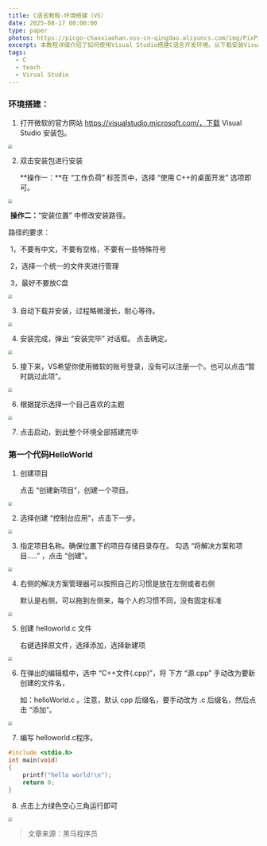 ```yaml
---
title: C语言教程-环境搭建（VS）
date: 2025-08-17 00:00:00
type: paper
photos: https://picgo-chaoxiaohan.oss-cn-qingdao.aliyuncs.com/img/PixPin_2025-08-17_21-12-34.png
excerpt: 本教程详细介绍了如何使用Visual Studio搭建C语言开发环境。从下载安装Visual Studio，到创建第一个“Hello World”项目，再到编写和运行代码，本文为初学者提供了清晰、分步的指导，帮助读者快速上手C语言编程。
tags:
  - C
  - teach
  - Virual Studio
---
```


### 环境搭建：

1. 打开微软的官方网站 https://visualstudio.microsoft.com/，下载 Visual Studio 安装包。

<img src="https://picgo-chaoxiaohan.oss-cn-qingdao.aliyuncs.com/img/环境搭建1.png" style="zoom:50%">

2. 双击安装包进行安装

   **操作一：**在 “工作负荷” 标签页中，选择 “使用 C++的桌面开发” 选项即可。

<img src="https://picgo-chaoxiaohan.oss-cn-qingdao.aliyuncs.com/img/安装1.png" style="zoom:50%">

​	**操作二：**“安装位置” 中修改安装路径。

路径的要求：

​	1，不要有中文，不要有空格，不要有一些特殊符号

​	2，选择一个统一的文件夹进行管理

​	3，最好不要放C盘

<img src="https://picgo-chaoxiaohan.oss-cn-qingdao.aliyuncs.com/img/安装2.png" style="zoom:50%">

3. 自动下载并安装，过程略微漫长，耐心等待。

<img src="https://picgo-chaoxiaohan.oss-cn-qingdao.aliyuncs.com/img/安装3.png" style="zoom:50%">

4. 安装完成，弹出 “安装完毕” 对话框。 点击确定。

<img src="https://picgo-chaoxiaohan.oss-cn-qingdao.aliyuncs.com/img/安装4.png" style="zoom:50%">

5. 接下来，VS希望你使用微软的账号登录，没有可以注册一个。也可以点击“暂时跳过此项”。

<img src="https://picgo-chaoxiaohan.oss-cn-qingdao.aliyuncs.com/img/安装5.png" style="zoom:50%">

6. 根据提示选择一个自己喜欢的主题

<img src="https://picgo-chaoxiaohan.oss-cn-qingdao.aliyuncs.com/img/安装7.png" style="zoom:50%">

7. 点击启动，到此整个环境全部搭建完毕

### 第一个代码HelloWorld

1. 创建项目

   点击 “创建新项目”，创建一个项目。

<img src="https://picgo-chaoxiaohan.oss-cn-qingdao.aliyuncs.com/img/安装6.png" style="zoom:50%">

2. 选择创建 “控制台应用”，点击下一步。

 <img src="https://picgo-chaoxiaohan.oss-cn-qingdao.aliyuncs.com/img/6.png" style="zoom:50%">

3. 指定项目名称。确保位置下的项目存储目录存在。 勾选 “将解决方案和项目.....” ，点击 “创建”。

 <img src="https://picgo-chaoxiaohan.oss-cn-qingdao.aliyuncs.com/img/3.png" style="zoom:50%">

4. 右侧的解决方案管理器可以按照自己的习惯是放在左侧或者右侧

   默认是右侧，可以拖到左侧来，每个人的习惯不同，没有固定标准

 <img src="https://picgo-chaoxiaohan.oss-cn-qingdao.aliyuncs.com/img/4.png" style="zoom:50%">

5. 创建 helloworld.c ⽂件

   右键选择原文件，选择添加，选择新建项

 <img src="https://picgo-chaoxiaohan.oss-cn-qingdao.aliyuncs.com/img/1.png" style="zoom:50%">

6. 在弹出的编辑框中，选中 “C++文件(.cpp)”，将 下方 “源.cpp” 手动改为要新创建的文件名，

   如：helloWorld.c 。注意，默认 cpp 后缀名，要手动改为 .c 后缀名，然后点击 “添加”。

 <img src="https://picgo-chaoxiaohan.oss-cn-qingdao.aliyuncs.com/img/7.png" style="zoom:50%">

7. 编写 helloworld.c程序。

```c
#include <stdio.h>
int main(void)
{
    printf("hello world!\n");
    return 0;
}
```

8. 点击上方绿色空心三角运行即可

 <img src="https://picgo-chaoxiaohan.oss-cn-qingdao.aliyuncs.com/img/2.png" style="zoom:50%">



> 文章来源：黑马程序员